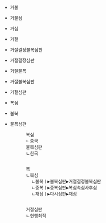 - 거불
- 거불심
- 거심
- 거절
- 거절결정불복심판
- 거절결정심판
- 거절불복
- 거절불복심판
- 거절심판
- 복심
- 불복
- 불복심판
    <pre>
        복심
        ㄴ중국
        불복심판
        ㄴ한국
    </pre>
    <pre>
        복
        ㄴ복심
          ㄴ불복ㅣ▶불복심판▶거절결정불복심판
          ㄴ중복ㅣ▶중복심판▶복심속심사후심
          ㄴ재심ㅣ▶다시심판▶재심
    </pre>


    <pre>
        거절심판
        ㄴ현행최적
    </pre>